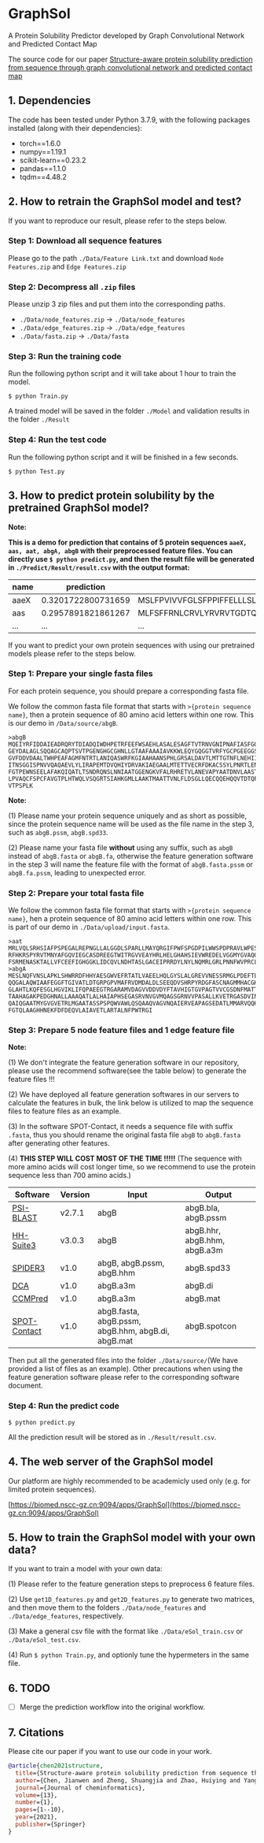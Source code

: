 # GraphSol
A Protein Solubility Predictor developed by Graph Convolutional Network and Predicted Contact Map

The source code for our paper [Structure-aware protein solubility prediction from sequence through graph convolutional network and predicted contact map](https://jcheminf.biomedcentral.com/articles/10.1186/s13321-021-00488-1)

## 1. Dependencies
The code has been tested under Python 3.7.9, with the following packages installed (along with their dependencies):
- torch==1.6.0
- numpy==1.19.1
- scikit-learn==0.23.2
- pandas==1.1.0
- tqdm==4.48.2

## 2. How to retrain the GraphSol model and test?
If you want to reproduce our result, please refer to the steps below.

### Step 1: Download all sequence features
Please go to the path `./Data/Feature Link.txt` and download `Node Features.zip` and `Edge Features.zip`

### Step 2: Decompress all `.zip` files
Please unzip 3 zip files and put them into the corresponding paths.
- `./Data/node_features.zip` -> `./Data/node_features`
- `./Data/edge_features.zip` -> `./Data/edge_features`
- `./Data/fasta.zip` -> `./Data/fasta`

### Step 3: Run the training code
Run the following python script and it will take about 1 hour to train the model.
```
$ python Train.py
```
A trained model will be saved in the folder `./Model` and validation results in the folder `./Result`

### Step 4: Run the test code
Run the following python script and it will be finished in a few seconds.
```
$ python Test.py
```

## 3. How to predict protein solubility by the pretrained GraphSol model?

**Note:**

**This is a demo for prediction that contains of 5 protein sequences `aaeX, aas, aat, abgA, abgB` with their preprocessed feature files. You can directly use `$ python predict.py`, and then the result file will be generated in `./Predict/Result/result.csv` with the output format:**

| name | prediction | sequence |
| -------- | -------- | -------- |
| aaeX | 0.3201722800731659 | MSLFPVIVVFGLSFPPIFFELLLSLAIFWLVRRVLVPTGIYDFVWHPALFNTALYC... |
| aas | 0.2957891821861267 | MLFSFFRNLCRVLYRVRVTGDTQALKGERVLITPNHVSFIDGILLGLFLPVRPVFA... |
| ... | ... | ... |

If you want to predict your own protein sequences with using our pretrained models please refer to the steps below.

### Step 1: Prepare your single fasta files
For each protein sequence, you should prepare a corresponding fasta file.

We follow the common fasta file format that starts with `>{protein sequence name}`, then a protein sequence of 80 amino acid letters within one row. This is our demo in `/Data/source/abgB`.

```
>abgB
MQEIYRFIDDAIEADRQRYTDIADQIWDHPETRFEEFWSAEHLASALESAGFTVTRNVGNIPNAFIASFGQGKPVIALL
GEYDALAGLSQQAGCAQPTSVTPGENGHGCGHNLLGTAAFAAAIAVKKWLEQYGQGGTVRFYGCPGEEGGSGKTFMVRE
GVFDDVDAALTWHPEAFAGMFNTRTLANIQASWRFKGIAAHAANSPHLGRSALDAVTLMTTGTNFLNEHIIEKARVHYA
ITNSGGISPNVVQAQAEVLYLIRAPEMTDVQHIYDRVAKIAEGAALMTETTVECRFDKACSSYLPNRTLENAMYQALSH
FGTPEWNSEELAFAKQIQATLTSNDRQNSLNNIAATGGENGKVFALRHRETVLANEVAPYAATDNVLAASTDVGDVSWK
LPVAQCFSPCFAVGTPLHTWQLVSQGRTSIAHKGMLLAAKTMAATTVNLFLDSGLLQECQQEHQQVTDTQPYHCPIPKN
VTPSPLK
```

**Note:**

(1) Please name your protein sequence uniquely and as short as possible, since the protein sequence name will be used as the file name in the step 3, such as `abgB.pssm`, `abgB.spd33`.

(2) Please name your fasta file **without** using any suffix, such as `abgB` instead of `abgB.fasta` or `abgB.fa`, otherwise the feature generation software in the step 3 will name the feature file with the format of `abgB.fasta.pssm` or `abgB.fa.pssm`, leading to unexpected error.

### Step 2: Prepare your total fasta file
We follow the common fasta file format that starts with `>{protein sequence name}`, hen a protein sequence of 80 amino acid letters within one row. This is part of our demo in `./Data/upload/input.fasta`.

```
>aat
MRLVQLSRHSIAFPSPEGALREPNGLLALGGDLSPARLLMAYQRGIFPWFSPGDPILWWSPDPRAVLWPESLHISRSMK
RFHKRSPYRVTMNYAFGQVIEGCASDREEGTWITRGVVEAYHRLHELGHAHSIEVWREDELVGGMYGVAQGTLFCGESM
FSRMENASKTALLVFCEEFIGHGGKLIDCQVLNDHTASLGACEIPRRDYLNYLNQMRLGRLPNNFWVPRCLFSPQE
>abgA
MESLNQFVNSLAPKLSHWRRDFHHYAESGWVEFRTATLVAEELHQLGYSLALGREVVNESSRMGLPDEFTLQREFERAR
QQGALAQWIAAFEGGFTGIVATLDTGRPGPVMAFRVDMDALDLSEEQDVSHRPYRDGFASCNAGMMHACGHDGHTAIGL
GLAHTLKQFESGLHGVIKLIFQPAEEGTRGARAMVDAGVVDDVDYFTAVHIGTGVPAGTVVCGSDNFMATTKFDAHFTG
TAAHAGAKPEDGHNALLAAAQATLALHAIAPHSEGASRVNVGVMQAGSGRNVVPASALLKVETRGASDVINQYVFDRAQ
QAIQGAATMYGVGVETRLMGAATASSPSPQWVAWLQSQAAQVAGVNQAIERVEAPAGSEDATLMMARVQQHQGQASYVV
FGTQLAAGHHNEKFDFDEQVLAIAVETLARTALNFPWTRGI
```

### Step 3: Prepare 5 node feature files and 1 edge feature file
**Note:**

(1) We don't integrate the feature generation software in our repository, please use the recommend software(see the table below) to generate the feature files !!!

(2) We have deployed all feature generation softwares in our servers to calculate the features in bulk, the link below is utilized to map the sequence files to feature files as an example.

(3) In the software SPOT-Contact, it needs a sequence file with suffix `.fasta`, thus you should rename the original fasta file `abgB` to `abgB.fasta` after generating other features.

(4) **THIS STEP WILL COST MOST OF THE TIME !!!!!** (The sequence with more amino acids will cost longer time, so we recommend to use the protein sequence less than 700 amino acids.)

| Software | Version | Input | Output |
| -------- | -------- | -------- | --------|
| [PSI-BLAST](https://blast.ncbi.nlm.nih.gov/Blast.cgi?PAGE_TYPE=BlastSearch&PROGRAM=blastp&BLAST_PROGRAMS=psiBlast) | v2.7.1 | abgB | abgB.bla, abgB.pssm |
| [HH-Suite3](https://github.com/soedinglab/hh-suite) | v3.0.3 | abgB | abgB.hhr, abgB.hhm, abgB.a3m |
| [SPIDER3](https://sparks-lab.org/server/spider3/) | v1.0 | abgB, abgB.pssm, abgB.hhm | abgB.spd33 |
| [DCA](http://dca.rice.edu/portal/dca/) | v1.0 | abgB.a3m | abgB.di |
| [CCMPred](https://github.com/soedinglab/CCMpred) | v1.0 | abgB.a3m | abgB.mat |
| [SPOT-Contact](https://sparks-lab.org/server/spot-contact/) | v1.0 | abgB.fasta, abgB.pssm, abgB.hhm, abgB.di, abgB.mat | abgB.spotcon |

Then put all the generated files into the folder `./Data/source/`(We have provided a list of files as an example). Other precautions when using the feature generation software please refer to the corresponding software document.

### Step 4: Run the predict code
```
$ python predict.py
```
All the prediction result will be stored as in `./Result/result.csv`.

## 4. The web server of the GraphSol model
Our platform are highly recommended to be academicly used only (e.g. for limited protein sequences).

[https://biomed.nscc-gz.cn:9094/apps/GraphSol](https://biomed.nscc-gz.cn:9094/apps/GraphSol)


## 5. How to train the GraphSol model with your own data? 
If you want to train a model with your own data:

(1) Please refer to the feature generation steps to preprocess 6 feature files. 

(2) Use `get1D_features.py` and `get2D_features.py` to generate two matrices, and then move them to the folders `./Data/node_features` and `./Data/edge_features`, respectively. 

(3) Make a general csv file with the format like `./Data/eSol_train.csv` or `./Data/eSol_test.csv`.

(4) Run `$ python Train.py`, and optionly tune the hypermeters in the same file.

## 6. TODO

- [ ] Merge the prediction workflow into the original workflow.

## 7. Citations
Please cite our paper if you want to use our code in your work.
```bibtex
@article{chen2021structure,
  title={Structure-aware protein solubility prediction from sequence through graph convolutional network and predicted contact map},
  author={Chen, Jianwen and Zheng, Shuangjia and Zhao, Huiying and Yang, Yuedong},
  journal={Journal of cheminformatics},
  volume={13},
  number={1},
  pages={1--10},
  year={2021},
  publisher={Springer}
}
